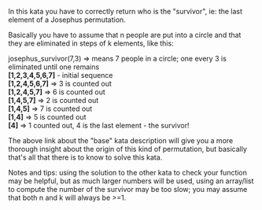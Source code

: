 In this kata you have to correctly return who is the "survivor", ie: the last element of a Josephus permutation.

Basically you have to assume that n people are put into a circle and that they are eliminated in steps of k elements, like this:

josephus_survivor(7,3) => means 7 people in a circle;
one every 3 is eliminated until one remains  
**[1,2,3,4,5,6,7]** - initial sequence  
**[1,2,4,5,6,7]** => 3 is counted out  
**[1,2,4,5,7]** => 6 is counted out  
**[1,4,5,7]** => 2 is counted out  
**[1,4,5]** => 7 is counted out  
**[1,4]** => 5 is counted out  
**[4]** => 1 counted out, 4 is the last element - the survivor! 
 
The above link about the "base" kata description will give you a more thorough insight about the origin of this kind of permutation, but basically that's all that there is to know to solve this kata.

Notes and tips: using the solution to the other kata to check your function may be helpful, but as much larger numbers will be used, using an array/list to compute the number of the survivor may be too slow; you may assume that both n and k will always be >=1.